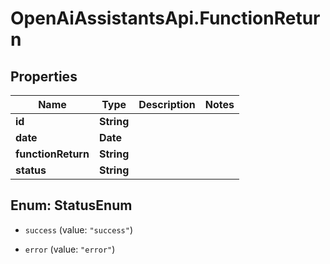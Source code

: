 # OpenAiAssistantsApi.FunctionReturn

## Properties

Name | Type | Description | Notes
------------ | ------------- | ------------- | -------------
**id** | **String** |  | 
**date** | **Date** |  | 
**functionReturn** | **String** |  | 
**status** | **String** |  | 



## Enum: StatusEnum


* `success` (value: `"success"`)

* `error` (value: `"error"`)




